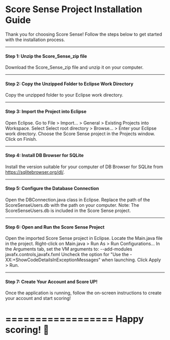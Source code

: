 # Score Sense Project Installation Guide

Thank you for choosing Score Sense! Follow the steps below to get started with the installation process.

_______________________________________
#### Step 1: Unzip the Score_Sense_zip file
Download the Score_Sense_zip file and unzip it on your computer.
___________________________________________________________
#### Step 2: Copy the Unzipped Folder to Eclipse Work Directory
Copy the unzipped folder to your Eclipse work directory.
________________________________________
#### Step 3: Import the Project into Eclipse
Open Eclipse.
Go to File > Import... > General > Existing Projects into Workspace.
Select Select root directory > Browse... > Enter your Eclipse work directory.
Choose the Score Sense project in the Projects window.
Click on Finish.
_______________________________________
#### Step 4: Install DB Browser for SQLite
Install the version suitable for your computer of DB Browser for SQLite from https://sqlitebrowser.org/dl/.
__________________________________________
#### Step 5: Configure the Database Connection
Open the DBConnection.java class in Eclipse.
Replace the path of the ScoreSenseUsers.db with the path on your computer.
Note: The ScoreSenseUsers.db is included in the Score Sense project.
_____________________________________________
#### Step 6: Open and Run the Score Sense Project
Open the imported Score Sense project in Eclipse.
Locate the Main.java file in the project.
Right-click on Main.java > Run As > Run Configurations...
In the Arguments tab, set the VM arguments to: --add-modules javafx.controls,javafx.fxml
Uncheck the option for "Use the -XX:+ShowCodeDetailsInExceptionMessages" when launching.
Click Apply > Run.

__________________________________________
#### Step 7: Create Your Account and Score UP!
Once the application is running, follow the on-screen instructions to create your account and start scoring!

==================
Happy scoring! 🎉
==================